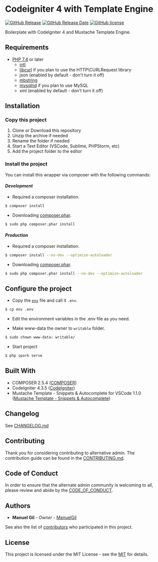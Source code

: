 # Codeigniter 4 with Template Engine

[![GitHub Release](https://img.shields.io/github/v/release/ManuelGil/ci4-mustache)](https://github.com/ManuelGil/ci4-mustache/releases/tag/v1.4.0)
[![GitHub Release Date](https://img.shields.io/github/release-date/ManuelGil/ci4-mustache)](https://github.com/ManuelGil/ci4-mustache/releases/tag/v1.4.0)
[![GitHub license](https://img.shields.io/github/license/ManuelGil/ci4-mustache)](./LICENSE)

Boilerplate with CodeIgniter 4 and Mustache Template Engine.

## Requirements

-   [PHP 7.4](https://www.php.net/releases/7_4_0.php) or later
    - [intl](http://php.net/manual/en/intl.requirements.php)
    - [libcurl](http://php.net/manual/en/curl.requirements.php) if you plan to use the HTTP\CURLRequest library
    - json (enabled by default - don't turn it off)
    - [mbstring](http://php.net/manual/en/mbstring.installation.php)
    - [mysqlnd](http://php.net/manual/en/mysqlnd.install.php) if you plan to use MySQL
    - xml (enabled by default - don't turn it off)

## Installation

### Copy this project

1. Clone or Download this repository
2. Unzip the archive if needed
3. Rename the folder if needed
4. Start a Text Editor (VSCode, Sublime, PHPStorm, etc)
5. Add the project folder to the editor

### Install the project

You can install this wrapper via composer with the following commands:

#### _Development_

-   Required a composer installation.

```bash
$ composer install
```

-   Downloading [composer.phar](https://getcomposer.org/download/).

```bash
$ sudo php composer.phar install
```

#### _Production_

-   Required a composer installation.

```bash
$ composer install --no-dev --optimize-autoloader
```

-   Downloading [composer.phar](https://getcomposer.org/download/).

```bash
$ sudo php composer.phar install --no-dev --optimize-autoloader
```

## Configure the project

-   Copy the [`env`](./env)
    file and call it `.env`.

```bash
$ cp env .env
```

-   Edit the environment variables in the .env file as you need.

-   Make www-data the owner to `writable` folder.

```bash
$ sudo chown www-data: writable/
```

-   Start project

```bash
$ php spark serve
```

## Built With

-   COMPOSER 2.5.4 ([COMPOSER](https://getcomposer.org/download/))
-   CodeIgniter 4.3.5 ([CodeIgniter](https://www.codeigniter.com/download))
-   Mustache Template - Snippets & Autocomplete for VSCode 1.1.0 ([Mustache Template - Snippets & Autocomplete](https://marketplace.visualstudio.com/items?itemName=imgildev.vscode-mustache-snippets))

## Changelog

See [CHANGELOG.md](./CHANGELOG.md)

## Contributing

Thank you for considering contributing to alternative admin. The contribution guide can be found in the [CONTRIBUTING.md](./.github/CONTRIBUTING.md).

## Code of Conduct

In order to ensure that the alternate admin community is welcoming to all, please review and abide by the [CODE_OF_CONDUCT](./.github/CODE_OF_CONDUCT.md).

## Authors

-   **Manuel Gil** - _Owner_ - [ManuelGil](https://github.com/ManuelGil)

See also the list of [contributors](https://github.com/ManuelGil/ci4-mustache/contributors)
who participated in this project.

## License

This project is licensed under the MIT License - see the
[MIT](https://opensource.org/licenses/MIT) for details.
